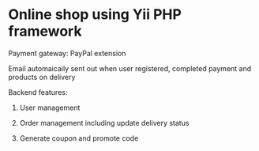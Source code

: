 # Online shop using Yii PHP framework

Payment gateway: PayPal extension

Email automaicaily sent out when user registered, completed payment and products on delivery

Backend features:

1. User management

2. Order management including update delivery status

3. Generate coupon and promote code
